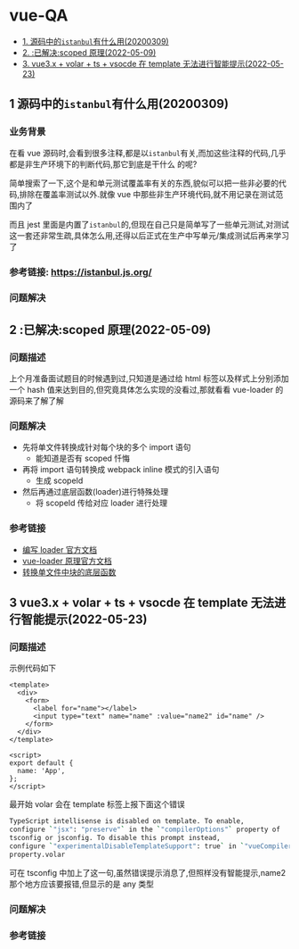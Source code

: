 # vue-QA

- [1. 源码中的`istanbul`有什么用(20200309)](#1-源码中的istanbul有什么用20200309)
- [2. :已解决:scoped 原理(2022-05-09)](#2-已解决scoped-原理2022-05-09)
- [3. vue3.x + volar + ts + vsocde 在 template 无法进行智能提示(2022-05-23)](#3-vue3x--volar--ts--vsocde-在-template-无法进行智能提示2022-05-23)

## 1 源码中的`istanbul`有什么用(20200309)

### 业务背景

在看 vue 源码时,会看到很多注释,都是以`istanbul`有关,而加这些注释的代码,几乎都是非生产环境下的判断代码,那它到底是干什么 的呢?

简单搜索了一下,这个是和单元测试覆盖率有关的东西,貌似可以把一些非必要的代码,排除在覆盖率测试以外.就像 vue 中那些非生产环境代码,就不用记录在测试范围内了

而且 jest 里面是内置了`istanbul`的,但现在自己只是简单写了一些单元测试,对测试这一套还非常生疏,具体怎么用,还得以后正式在生产中写单元/集成测试后再来学习了

### 参考链接: https://istanbul.js.org/

### 问题解决

## 2 :已解决:scoped 原理(2022-05-09)

### 问题描述

上个月准备面试题目的时候遇到过,只知道是通过给 html 标签以及样式上分别添加一个 hash 值来达到目的,但究竟具体怎么实现的没看过,那就看看 vue-loader 的源码来了解了解

### 问题解决

- 先将单文件转换成针对每个块的多个 import 语句
  - 能知道是否有 scoped 忏悔
- 再将 import 语句转换成 webpack inline 模式的引入语句
  - 生成 scopeId
- 然后再通过底层函数(loader)进行特殊处理
  - 将 scopeId 传给对应 loader 进行处理

### 参考链接

- [编写 loader 官方文档](https://webpack.js.org/contribute/writing-a-loader/#simple)
- [vue-loader 原理官方文档](https://github.com/vuejs/vue-loader#how-it-works)
- [转换单文件中块的底层函数](https://github.com/vuejs/component-compiler-utils)

## 3 vue3.x + volar + ts + vsocde 在 template 无法进行智能提示(2022-05-23)

### 问题描述

示例代码如下

```vue
<template>
  <div>
    <form>
      <label for="name"></label>
      <input type="text" name="name" :value="name2" id="name" />
    </form>
  </div>
</template>

<script>
export default {
  name: 'App',
};
</script>
```

最开始 volar 会在 template 标签上报下面这个错误

```bash
TypeScript intellisense is disabled on template. To enable,
configure `"jsx": "preserve"` in the `"compilerOptions"` property of
tsconfig or jsconfig. To disable this prompt instead,
configure `"experimentalDisableTemplateSupport": true` in `"vueCompilerOptions"`
property.volar
```

可在 tsconfig 中加上了这一句,虽然错误提示消息了,但照样没有智能提示,name2 那个地方应该要报错,但显示的是 any 类型

### 问题解决

### 参考链接
